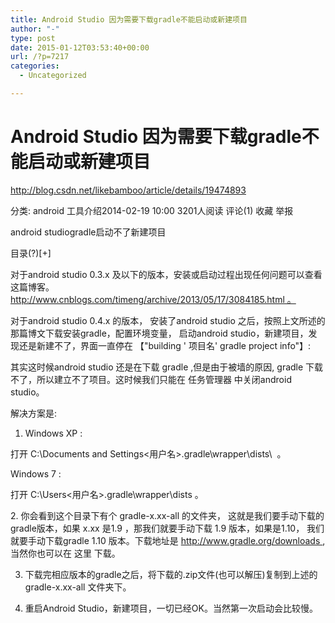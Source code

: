 ```yaml
---
title: Android Studio 因为需要下载gradle不能启动或新建项目
author: "-"
type: post
date: 2015-01-12T03:53:40+00:00
url: /?p=7217
categories:
  - Uncategorized

---
```

# Android Studio 因为需要下载gradle不能启动或新建项目
http://blog.csdn.net/likebamboo/article/details/19474893
  
分类:  android 工具介绍2014-02-19 10:00 3201人阅读 评论(1) 收藏 举报
  
android studiogradle启动不了新建项目

目录(?)[+]

对于android studio 0.3.x 及以下的版本，安装或启动过程出现任何问题可以查看这篇博客。http://www.cnblogs.com/timeng/archive/2013/05/17/3084185.html 。
  
对于android studio 0.4.x 的版本， 安装了android studio 之后，按照上文所述的那篇博文下载安装gradle，配置环境变量， 启动android studio，新建项目，发现还是新建不了，界面一直停在 【"building ' 项目名' gradle project info"】:


其实这时候android studio 还是在下载 gradle ,但是由于被墙的原因, gradle 下载不了，所以建立不了项目。这时候我们只能在 任务管理器 中关闭android studio。

解决方案是: 
  
1. Windows XP : 

打开 C:\Documents and Settings\<用户名>\.gradle\wrapper\dists\  。

Windows 7 : 

打开 C:\Users\<用户名>\.gradle\wrapper\dists 。

2. 你会看到这个目录下有个 gradle-x.xx-all 的文件夹， 这就是我们要手动下载的gradle版本，如果 x.xx 是1.9 ，那我们就要手动下载 1.9 版本，如果是1.10， 我们就要手动下载gradle 1.10 版本。下载地址是 http://www.gradle.org/downloads , 当然你也可以在 这里 下载。

3. 下载完相应版本的gradle之后，将下载的.zip文件(也可以解压)复制到上述的gradle-x.xx-all 文件夹下。

4. 重启Android Studio，新建项目，一切已经OK。当然第一次启动会比较慢。